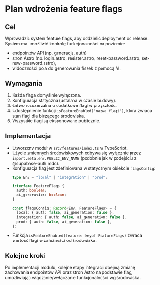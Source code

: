 # Plan wdrożenia feature flags

## Cel

Wprowadzić system feature flags, aby oddzielić deployment od release. System ma umożliwić kontrolę funkcjonalności na poziomie:
- endpointów API (np. generacja, auth),
- stron Astro (np. login.astro, register.astro, reset-password.astro, set-new-password.astro),
- widoczności pola do generowania fiszek z pomocą AI.

## Wymagania

1. Każda flaga domyślnie wyłączona.
2. Konfiguracja statyczna (ustalana w czasie budowy). 
3. Łatwo rozszerzalna o dodatkowe flagi w przyszłości.
4. Udostępnienie funkcji `isFeatureEnabled("nazwa_flagi")`, która zwraca stan flagi dla bieżącego środowiska.
5. Wszystkie flagi są eksponowane publicznie.

## Implementacja

- Utworzony moduł w `src/features/index.ts` w TypeScript.
- Użycie zmiennych środowiskowych odbywa się wyłącznie przez `import.meta.env.PUBLIC_ENV_NAME` (podobnie jak w podejściu z @supabase-auth.mdc).
- Konfiguracja flag jest zdefiniowana w statycznym obiekcie `flagsConfig`:
  ```typescript
  type Env = "local" | "integration" | "prod";

  interface FeatureFlags {
    auth: boolean;
    ai_generation: boolean;
  }

  const flagsConfig: Record<Env, FeatureFlags> = {
    local: { auth: false, ai_generation: false },
    integration: { auth: false, ai_generation: false },
    prod: { auth: false, ai_generation: false },
  };
  ```
- Funkcja `isFeatureEnabled(feature: keyof FeatureFlags)` zwraca wartość flagi w zależności od środowiska.

## Kolejne kroki

Po implementacji modułu, kolejne etapy integracji obejmą zmianę zachowania endpointów API oraz stron Astro na podstawie flag, umożliwiając włączanie/wyłączanie funkcjonalności wg środowiska. 